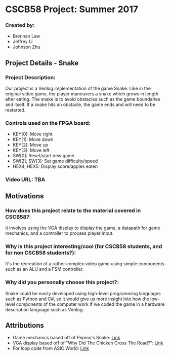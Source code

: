 # CSCB58 Project: Summer 2017
### Created by:
- Brennan Law
- Jeffrey Li
- Johnson Zhu

## Project Details - Snake
### Project Description:
Our project is a Verilog implementation of the game Snake. Like in the original video game, the player maneuvers a snake which grows in length after eating. The snake is to avoid obstacles such as the game boundaries and itself. If a snake hits an obstacle, the game ends and will need to be restarted.

### Controls used on the FPGA board:
- KEY[0]: Move right
- KEY[1]: Move down
- KEY[2]: Move up
- KEY[3]: Move left
- SW[0]: Reset/start new game
- SW[2], SW[3]: Set game difficulty/speed
- HEX4, HEX5: Display score/apples eaten

### Video URL: TBA

## Motivations
### How does this project relate to the material covered in CSCB58?:
It involves using the VGA display to display the game, a datapath for game mechanics, and a controller to process player input.

### Why is this project interesting/cool (for CSCB58 students, and for non CSCB58 students?):
It's the recreation of a rather complex video game using simple components such as an ALU and a FSM controller.

### Why did you personally choose this project?:
Snake could be easily developed using high-level programming languages such as Python and C#, so it would give us more insight into how the low-level components of the computer work if we coded the game in a hardware description language such as Verilog.

## Attributions
- Game mechanics based off of Pepino's Snake: [Link](https://github.com/Saanlima/Pepino/tree/master/Projects/Snake)
- VGA display based off of "Why Did The Chicken Cross The Road?": [Link](https://github.com/hughdingb58/b58project/blob/master/updated_part2.v)
- For loop code from ASIC World: [Link](http://www.asic-world.com/verilog/verilog_one_day2.html)
